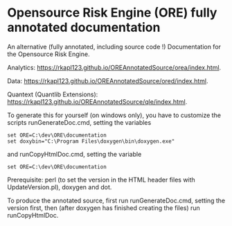 # Opensource Risk Engine (ORE) fully annotated documentation

An alternative (fully annotated, including source code !) Documentation for the Opensource Risk Engine.

Analytics: <https://rkapl123.github.io/OREAnnotatedSource/orea/index.html>.

Data: <https://rkapl123.github.io/OREAnnotatedSource/ored/index.html>.

Quantext (Quantlib Extensions): <https://rkapl123.github.io/OREAnnotatedSource/qle/index.html>.

To generate this for yourself (on windows only), you have to customize the scripts runGenerateDoc.cmd, setting the variables
```
set ORE=C:\dev\ORE\documentation
set doxybin="C:\Program Files\doxygen\bin\doxygen.exe"
```

and runCopyHtmlDoc.cmd, setting the variable
```
set ORE=C:\dev\ORE\documentation
```

Prerequisite: perl (to set the version in the HTML header files with UpdateVersion.pl), doxygen and dot.

To produce the annotated source, first run runGenerateDoc.cmd, setting the version first, then (after doxygen has finished creating the files) run runCopyHtmlDoc.
